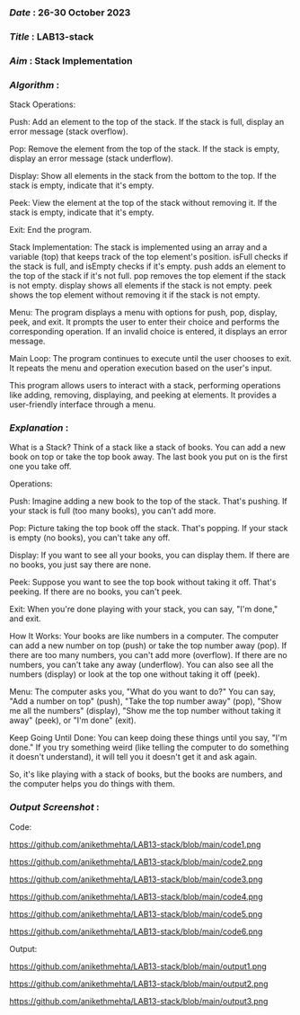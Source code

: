 ### ***Date*** : 26-30 October 2023
### ***Title*** : LAB13-stack
### ***Aim*** : Stack Implementation
### ***Algorithm*** :

Stack Operations:

Push:
Add an element to the top of the stack.
If the stack is full, display an error message (stack overflow).

Pop:
Remove the element from the top of the stack.
If the stack is empty, display an error message (stack underflow).

Display:
Show all elements in the stack from the bottom to the top.
If the stack is empty, indicate that it's empty.

Peek:
View the element at the top of the stack without removing it.
If the stack is empty, indicate that it's empty.

Exit:
End the program.

Stack Implementation:
The stack is implemented using an array and a variable (top) that keeps track of the top element's position.
isFull checks if the stack is full, and isEmpty checks if it's empty.
push adds an element to the top of the stack if it's not full.
pop removes the top element if the stack is not empty.
display shows all elements if the stack is not empty.
peek shows the top element without removing it if the stack is not empty.

Menu:
The program displays a menu with options for push, pop, display, peek, and exit.
It prompts the user to enter their choice and performs the corresponding operation.
If an invalid choice is entered, it displays an error message.

Main Loop:
The program continues to execute until the user chooses to exit.
It repeats the menu and operation execution based on the user's input.

This program allows users to interact with a stack, performing operations like adding, removing, displaying, and peeking at elements. It provides a user-friendly interface through a menu.

### ***Explanation*** :

What is a Stack?
Think of a stack like a stack of books. You can add a new book on top or take the top book away. The last book you put on is the first one you take off.

Operations:

Push:
Imagine adding a new book to the top of the stack. That's pushing. If your stack is full (too many books), you can't add more.

Pop:
Picture taking the top book off the stack. That's popping. If your stack is empty (no books), you can't take any off.

Display:
If you want to see all your books, you can display them. If there are no books, you just say there are none.

Peek:
Suppose you want to see the top book without taking it off. That's peeking. If there are no books, you can't peek.

Exit:
When you're done playing with your stack, you can say, "I'm done," and exit.

How It Works:
Your books are like numbers in a computer.
The computer can add a new number on top (push) or take the top number away (pop).
If there are too many numbers, you can't add more (overflow). If there are no numbers, you can't take any away (underflow).
You can also see all the numbers (display) or look at the top one without taking it off (peek).

Menu:
The computer asks you, "What do you want to do?"
You can say, "Add a number on top" (push), "Take the top number away" (pop), "Show me all the numbers" (display), "Show me the top number without taking it away" (peek), or "I'm done" (exit).

Keep Going Until Done:
You can keep doing these things until you say, "I'm done."
If you try something weird (like telling the computer to do something it doesn't understand), it will tell you it doesn't get it and ask again.

So, it's like playing with a stack of books, but the books are numbers, and the computer helps you do things with them.

### ***Output Screenshot*** :

Code:

https://github.com/anikethmehta/LAB13-stack/blob/main/code1.png

https://github.com/anikethmehta/LAB13-stack/blob/main/code2.png

https://github.com/anikethmehta/LAB13-stack/blob/main/code3.png

https://github.com/anikethmehta/LAB13-stack/blob/main/code4.png

https://github.com/anikethmehta/LAB13-stack/blob/main/code5.png

https://github.com/anikethmehta/LAB13-stack/blob/main/code6.png

Output:

https://github.com/anikethmehta/LAB13-stack/blob/main/output1.png

https://github.com/anikethmehta/LAB13-stack/blob/main/output2.png

https://github.com/anikethmehta/LAB13-stack/blob/main/output3.png
